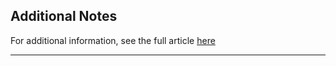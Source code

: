 ## Additional Notes

For additional information, see the full article [here](https://support.optisigns.com/hc/en-us/articles/39250660729747)

---
